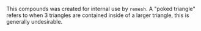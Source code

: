 This compounds was created for internal use by `remesh`. A "poked triangle" refers to when 3 triangles are contained inside of a larger triangle, this is generally undesirable.